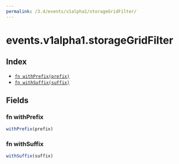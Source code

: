 ```yaml
---
permalink: /3.4/events/v1alpha1/storageGridFilter/
---
```


# events.v1alpha1.storageGridFilter



## Index

* [`fn withPrefix(prefix)`](#fn-withprefix)
* [`fn withSuffix(suffix)`](#fn-withsuffix)

## Fields

### fn withPrefix

```ts
withPrefix(prefix)
```



### fn withSuffix

```ts
withSuffix(suffix)
```

